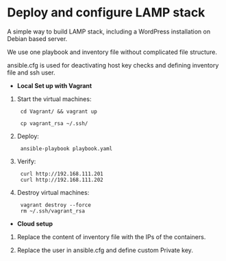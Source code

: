 # Deploy and configure LAMP stack
A simple way to build LAMP stack, including a WordPress installation on Debian based server.  

We use one playbook and inventory file without complicated file structure.   

ansible.cfg is used for deactivating host key checks and defining inventory file and ssh user.

* **Local Set up with Vagrant**

1. Start the virtual machines:  

        cd Vagrant/ && vagrant up  

        cp vagrant_rsa ~/.ssh/

2. Deploy:  

        ansible-playbook playbook.yaml

3. Verify:  

        curl http://192.168.111.201
        curl http://192.168.111.202

4. Destroy virtual machines:  

        vagrant destroy --force
        rm ~/.ssh/vagrant_rsa


* **Cloud setup**

1. Replace the content of inventory file with the IPs of the containers.  

2. Replace the user in ansible.cfg and define custom Private key.